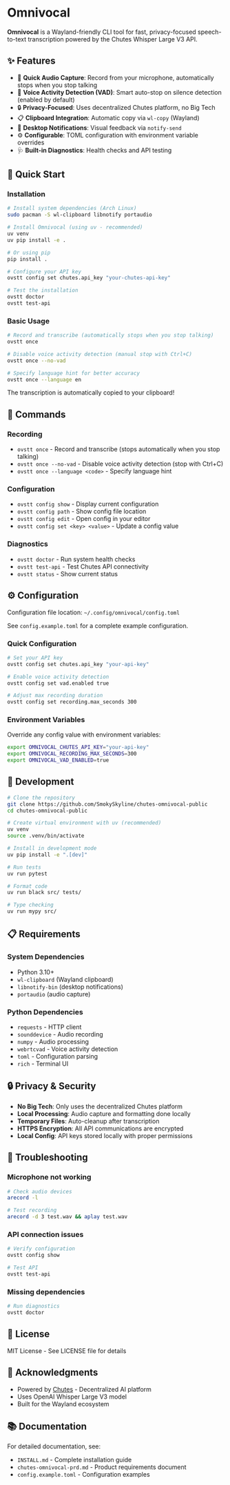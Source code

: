 # Omnivocal

**Omnivocal** is a Wayland-friendly CLI tool for fast, privacy-focused speech-to-text transcription powered by the Chutes Whisper Large V3 API.

## ✨ Features

- 🎤 **Quick Audio Capture**: Record from your microphone, automatically stops when you stop talking
- 🤖 **Voice Activity Detection (VAD)**: Smart auto-stop on silence detection (enabled by default)
- 🔒 **Privacy-Focused**: Uses decentralized Chutes platform, no Big Tech
- 📋 **Clipboard Integration**: Automatic copy via `wl-copy` (Wayland)
- 🔔 **Desktop Notifications**: Visual feedback via `notify-send`
- ⚙️ **Configurable**: TOML configuration with environment variable overrides
- 🩺 **Built-in Diagnostics**: Health checks and API testing

## 🚀 Quick Start

### Installation

```bash
# Install system dependencies (Arch Linux)
sudo pacman -S wl-clipboard libnotify portaudio

# Install Omnivocal (using uv - recommended)
uv venv
uv pip install -e .

# Or using pip
pip install .

# Configure your API key
ovstt config set chutes.api_key "your-chutes-api-key"

# Test the installation
ovstt doctor
ovstt test-api
```

### Basic Usage

```bash
# Record and transcribe (automatically stops when you stop talking)
ovstt once

# Disable voice activity detection (manual stop with Ctrl+C)
ovstt once --no-vad

# Specify language hint for better accuracy
ovstt once --language en
```

The transcription is automatically copied to your clipboard!

## 📖 Commands

### Recording

- `ovstt once` - Record and transcribe (stops automatically when you stop talking)
- `ovstt once --no-vad` - Disable voice activity detection (stop with Ctrl+C)
- `ovstt once --language <code>` - Specify language hint

### Configuration

- `ovstt config show` - Display current configuration
- `ovstt config path` - Show config file location
- `ovstt config edit` - Open config in your editor
- `ovstt config set <key> <value>` - Update a config value

### Diagnostics

- `ovstt doctor` - Run system health checks
- `ovstt test-api` - Test Chutes API connectivity
- `ovstt status` - Show current status

## ⚙️ Configuration

Configuration file location: `~/.config/omnivocal/config.toml`

See `config.example.toml` for a complete example configuration.

### Quick Configuration

```bash
# Set your API key
ovstt config set chutes.api_key "your-api-key"

# Enable voice activity detection
ovstt config set vad.enabled true

# Adjust max recording duration
ovstt config set recording.max_seconds 300
```

### Environment Variables

Override any config value with environment variables:

```bash
export OMNIVOCAL_CHUTES_API_KEY="your-api-key"
export OMNIVOCAL_RECORDING_MAX_SECONDS=300
export OMNIVOCAL_VAD_ENABLED=true
```

## 🧪 Development

```bash
# Clone the repository
git clone https://github.com/SmokySkyline/chutes-omnivocal-public
cd chutes-omnivocal-public

# Create virtual environment with uv (recommended)
uv venv
source .venv/bin/activate

# Install in development mode
uv pip install -e ".[dev]"

# Run tests
uv run pytest

# Format code
uv run black src/ tests/

# Type checking
uv run mypy src/
```

## 📋 Requirements

### System Dependencies

- Python 3.10+
- `wl-clipboard` (Wayland clipboard)
- `libnotify-bin` (desktop notifications)
- `portaudio` (audio capture)

### Python Dependencies

- `requests` - HTTP client
- `sounddevice` - Audio recording
- `numpy` - Audio processing
- `webrtcvad` - Voice activity detection
- `toml` - Configuration parsing
- `rich` - Terminal UI

## 🔒 Privacy & Security

- **No Big Tech**: Only uses the decentralized Chutes platform
- **Local Processing**: Audio capture and formatting done locally
- **Temporary Files**: Auto-cleanup after transcription
- **HTTPS Encryption**: All API communications are encrypted
- **Local Config**: API keys stored locally with proper permissions

## 🐛 Troubleshooting

### Microphone not working

```bash
# Check audio devices
arecord -l

# Test recording
arecord -d 3 test.wav && aplay test.wav
```

### API connection issues

```bash
# Verify configuration
ovstt config show

# Test API
ovstt test-api
```

### Missing dependencies

```bash
# Run diagnostics
ovstt doctor
```

## 📄 License

MIT License - See LICENSE file for details

## 🙏 Acknowledgments

- Powered by [Chutes](https://chutes.ai) - Decentralized AI platform
- Uses OpenAI Whisper Large V3 model
- Built for the Wayland ecosystem

## 📚 Documentation

For detailed documentation, see:

- `INSTALL.md` - Complete installation guide
- `chutes-omnivocal-prd.md` - Product requirements document
- `config.example.toml` - Configuration examples
